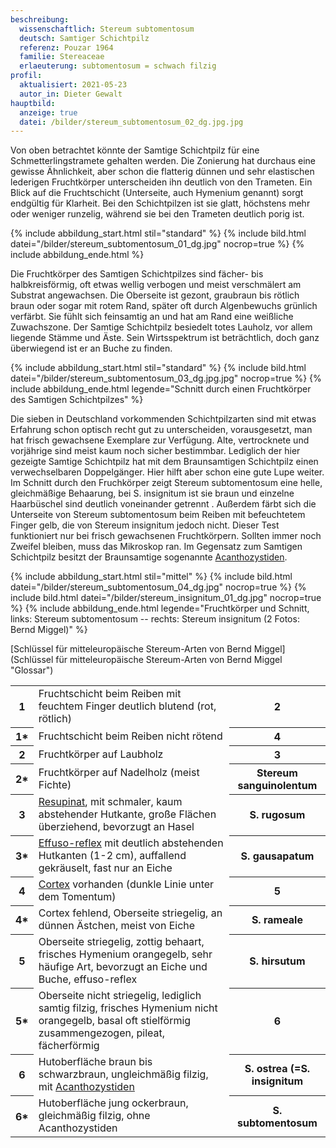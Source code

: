 ```yaml
---
beschreibung:
  wissenschaftlich: Stereum subtomentosum
  deutsch: Samtiger Schichtpilz
  referenz: Pouzar 1964
  familie: Stereaceae
  erlaeuterung: subtomentosum = schwach filzig
profil:
  aktualisiert: 2021-05-23
  autor_in: Dieter Gewalt
hauptbild:
  anzeige: true
  datei: /bilder/stereum_subtomentosum_02_dg.jpg.jpg
---
```

Von oben betrachtet könnte der Samtige Schichtpilz für eine Schmetterlingstramete gehalten werden. Die Zonierung hat durchaus eine gewisse Ähnlichkeit, aber schon die flatterig dünnen und sehr elastischen lederigen Fruchtkörper unterscheiden ihn deutlich von den Trameten. Ein Blick auf die Fruchtschicht (Unterseite, auch Hymenium genannt) sorgt endgültig für Klarheit. Bei den Schichtpilzen ist sie glatt, höchstens mehr oder weniger runzelig, während sie bei den Trameten deutlich porig ist.

{% include abbildung_start.html stil="standard" %}
{% include bild.html datei="/bilder/stereum_subtomentosum_01_dg.jpg" nocrop=true %}
{% include abbildung_ende.html %}

Die Fruchtkörper des Samtigen Schichtpilzes sind fächer- bis halbkreisförmig, oft etwas wellig verbogen und meist verschmälert am Substrat angewachsen. Die Oberseite ist gezont, graubraun bis rötlich braun oder sogar mit rotem Rand, später oft durch Algenbewuchs grünlich verfärbt. Sie fühlt sich feinsamtig an und hat am Rand eine weißliche Zuwachszone. Der Samtige Schichtpilz besiedelt totes Lauholz, vor allem liegende Stämme und Äste. Sein Wirtsspektrum ist beträchtlich, doch ganz überwiegend ist er an Buche zu finden.

{% include abbildung_start.html stil="standard" %}
{% include bild.html datei="/bilder/stereum_subtomentosum_03_dg.jpg.jpg" nocrop=true %}
{% include abbildung_ende.html legende="Schnitt durch einen Fruchtkörper des Samtigen Schichtpilzes" %}

Die sieben in Deutschland vorkommenden Schichtpilzarten sind mit etwas Erfahrung schon optisch recht gut zu unterscheiden, vorausgesetzt, man hat frisch gewachsene Exemplare zur Verfügung. Alte, vertrocknete und vorjährige sind meist kaum noch sicher bestimmbar. Lediglich der hier gezeigte Samtige Schichtpilz hat mit dem Braunsamtigen Schichtpilz einen verwechselbaren Doppelgänger. Hier hilft aber schon eine gute Lupe weiter. Im Schnitt durch den Fruchkörper zeigt Stereum subtomentosum eine helle, gleichmäßige Behaarung, bei S. insignitum ist sie braun und einzelne Haarbüschel sind deutlich voneinander getrennt . Außerdem färbt sich die Unterseite von Stereum subtomentosum beim Reiben mit befeuchtetem Finger gelb, die von Stereum insignitum jedoch nicht. Dieser Test funktioniert nur bei frisch gewachsenen Fruchtkörpern. Sollten immer noch Zweifel bleiben, muss das Mikroskop ran. Im Gegensatz zum Samtigen Schichtpilz besitzt der Braunsamtige sogenannte [Acanthozystiden](Acanthozystiden "Glossar").

{% include abbildung_start.html stil="mittel" %}
{% include bild.html datei="/bilder/stereum_subtomentosum_04_dg.jpg" nocrop=true %}
{% include bild.html datei="/bilder/stereum_insignitum_01_dg.jpg" nocrop=true %}
{% include abbildung_ende.html legende="Fruchtkörper und Schnitt, links: Stereum subtomentosum -- rechts: Stereum insignitum (2 Fotos: Bernd Miggel)" %}

[Schlüssel für mitteleuropäische Stereum-Arten von Bernd Miggel](Schlüssel für mitteleuropäische Stereum-Arten von Bernd Miggel "Glossar")

<div class="table-responsive">
<table class="table">
<tr>
  <th>1</th>
  <td>Fruchtschicht beim Reiben mit feuchtem Finger deutlich blutend (rot, rötlich)</td>
  <th><i class="fas fa-arrow-right"></i> 2</th>
</tr>
<tr>
  <th>1*</th>
  <td>Fruchtschicht beim Reiben nicht rötend</td>
  <th><i class="fas fa-arrow-right"></i> 4</th>
</tr>
<tr>
  <th>2</th>
  <td>Fruchtkörper auf Laubholz</td>
  <th><i class="fas fa-arrow-right"></i> 3</th>
</tr>
<tr>
  <th>2*</th>
  <td>Fruchtkörper auf Nadelholz (meist Fichte)</td>
  <th>Stereum sanguinolentum</th>
</tr>
<tr>
  <th>3</th>
  <td><a href="resupinat" title="Glossar">Resupinat</a>, mit schmaler, kaum abstehender Hutkante, große Flächen überziehend, bevorzugt an Hasel </td>
  <th>S. rugosum</th>
</tr>
<tr>
<th>3*</th>
<td><a href="effuso-reflex" title="Glossar">Effuso-reflex</a> mit deutlich abstehenden Hutkanten (1-2 cm), auffallend gekräuselt, fast nur an Eiche</td>
<th>S. gausapatum</th>
</tr>
<tr>
<th>4</th>
<td><a href="Cortex" title="Glossar">Cortex</a> vorhanden (dunkle Linie unter dem Tomentum) </td>
<th><i class="fas fa-arrow-right"></i> 5</th>
</tr>
<tr>
<th>4*</th>
<td>Cortex fehlend, Oberseite striegelig, an dünnen Ästchen, meist von Eiche </td>
<th>S. rameale</th>
</tr>
<tr>
<th>5</th>
<td>Oberseite striegelig, zottig behaart, frisches Hymenium orangegelb, sehr häufige Art, bevorzugt an Eiche und Buche, effuso-reflex </td>
<th>S. hirsutum</th>
</tr>
<tr>
<th>5*</th>
<td>Oberseite nicht striegelig, lediglich samtig filzig, frisches Hymenium nicht orangegelb, basal oft stielförmig zusammengezogen, pileat, fächerförmig </td>
<th><i class="fas fa-arrow-right"></i> 6</th>
</tr><tr>
<th>6</th>
<td>Hutoberfläche braun bis schwarzbraun, ungleichmäßig filzig, mit <a href="Acanthozystiden" title="Glossar">Acanthozystiden</a></td>
<th>S. ostrea (=S. insignitum</th>
</tr>
<tr>
<th>6*</th>
<td>Hutoberfläche jung ockerbraun, gleichmäßig filzig, ohne Acanthozystiden </td>
<th>S. subtomentosum</th>
</tr><tr>
</tr>
</table>
</div>